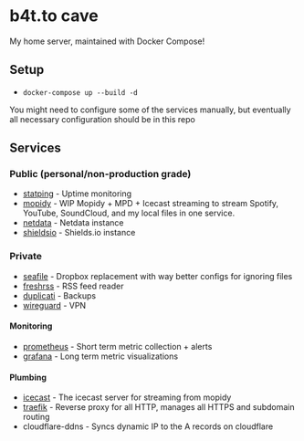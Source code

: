 # b4t.to cave

My home server, maintained with Docker Compose!

## Setup

* `docker-compose up --build -d`

You might need to configure some of the services manually, but eventually all necessary configuration should be in this repo

## Services
### Public (personal/non-production grade)
* [statping](https://statping.b4t.to) - Uptime monitoring
* [mopidy](https://mopidy.b4t.to) - WIP Mopidy + MPD + Icecast streaming to stream Spotify, YouTube, SoundCloud, and my local files in one service.
* [netdata](https://nd.b4t.to) - Netdata instance
* [shieldsio](https://shields.b4t.to) - Shields.io instance

### Private
* [seafile](https://seafile.b4t.to) - Dropbox replacement with way better configs for ignoring files
* [freshrss](https://freshrss.b4t.to) - RSS feed reader
* [duplicati](https://duplicati.b4t.to) - Backups
* [wireguard](b4t.to:51820) - VPN

#### Monitoring
* [prometheus](https://prometheus.b4t.to) - Short term metric collection + alerts
* [grafana](https://grafana.b4t.to) - Long term metric visualizations

#### Plumbing
* [icecast](https://icecast.b4t.to) - The icecast server for streaming from mopidy
* [traefik](https://traefik.b4t.to) - Reverse proxy for all HTTP, manages all HTTPS and subdomain routing
* cloudflare-ddns - Syncs dynamic IP to the A records on cloudflare
